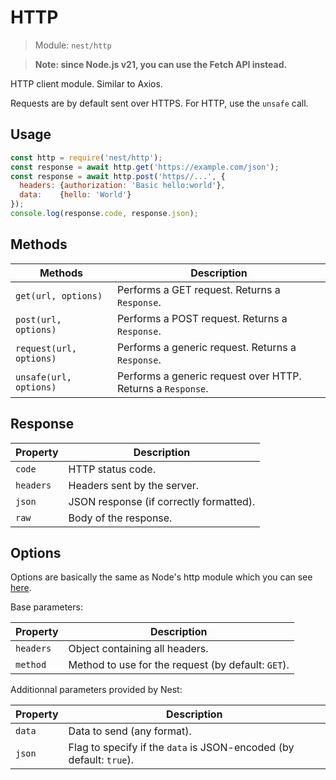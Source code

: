 # HTTP

> Module: `nest/http`

> **Note: since Node.js v21, you can use the Fetch API instead.**

HTTP client module. Similar to Axios.

Requests are by default sent over HTTPS. For HTTP, use the `unsafe` call.

## Usage

```js
const http = require('nest/http');
const response = await http.get('https://example.com/json');
const response = await http.post('https//...', {
  headers: {authorization: 'Basic hello:world'},
  data:    {hello: 'World'}
});
console.log(response.code, response.json);
```

## Methods

| Methods                 | Description                                                 |
| ----------------------- | ----------------------------------------------------------- |
| `get(url, options)`     | Performs a GET request. Returns a `Response`.               |
| `post(url, options)`    | Performs a POST request. Returns a `Response`.              |
| `request(url, options)` | Performs a generic request. Returns a `Response`.           |
| `unsafe(url, options)`  | Performs a generic request over HTTP. Returns a `Response`. |

## Response

| Property  | Description                 |
| --------- | --------------------------- |
| `code`    | HTTP status code.           |
| `headers` | Headers sent by the server. |
| `json` | JSON response (if correctly formatted). |
| `raw`     | Body of the response.       |

## Options

Options are basically the same as Node's http module which you can see [here](https://nodejs.org/api/http.html#httprequestoptions-callback).

Base parameters:

| Property  | Description                                        |
| --------- | -------------------------------------------------- |
| `headers` | Object containing all headers.                     |
| `method`  | Method to use for the request (by default: `GET`). |

Additionnal parameters provided by Nest:

| Property | Description                                                  |
| -------- | ------------------------------------------------------------ |
| `data`   | Data to send (any format).                                   |
| `json`   | Flag to specify if the `data` is JSON-encoded (by default: `true`). |

